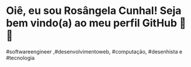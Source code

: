 # Oiê, eu sou Rosângela Cunhal! Seja bem vindo(a) ao meu perfil GitHub 🦾😬

 #softwareengineer ,#desenvolvimentoweb, #computação, #desenhista e #tecnologia 
